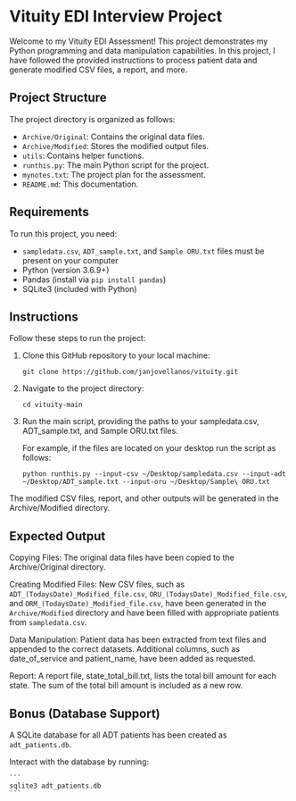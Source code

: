 # Vituity EDI Interview Project

Welcome to my Vituity EDI Assessment! This project demonstrates my Python programming and data manipulation capabilities. In this project, I have followed the provided instructions to process patient data and generate modified CSV files, a report, and more.

## Project Structure

The project directory is organized as follows:

-   `Archive/Original`: Contains the original data files.
-   `Archive/Modified`: Stores the modified output files.
-   `utils`: Contains helper functions.
-   `runthis.py`: The main Python script for the project.
-   `mynotes.txt`: The project plan for the assessment.
-   `README.md`: This documentation.

## Requirements

To run this project, you need:

-   `sampledata.csv`, `ADT_sample.txt`, and `Sample ORU.txt` files must be present on your computer
-   Python (version 3.6.9+)
-   Pandas (install via `pip install pandas`)
-   SQLite3 (included with Python)

## Instructions

Follow these steps to run the project:

1. Clone this GitHub repository to your local machine:

    ```
    git clone https://github.com/janjovellanos/vituity.git
    ```

2. Navigate to the project directory:

    ```
    cd vituity-main
    ```

3. Run the main script, providing the paths to your sampledata.csv, ADT_sample.txt, and Sample ORU.txt files.

    For example, if the files are located on your desktop run the script as follows:

    ```
    python runthis.py --input-csv ~/Desktop/sampledata.csv --input-adt ~/Desktop/ADT_sample.txt --input-oru ~/Desktop/Sample\ ORU.txt
    ```

The modified CSV files, report, and other outputs will be generated in the Archive/Modified directory.

## Expected Output

Copying Files: The original data files have been copied to the Archive/Original directory.

Creating Modified Files: New CSV files, such as `ADT_(TodaysDate)_Modified_file.csv`, `ORU_(TodaysDate)_Modified_file.csv`, and `ORM_(TodaysDate)_Modified_file.csv`, have been generated in the `Archive/Modified` directory and have been filled with appropriate patients from `sampledata.csv`.

Data Manipulation: Patient data has been extracted from text files and appended to the correct datasets. Additional columns, such as date_of_service and patient_name, have been added as requested.

Report: A report file, state_total_bill.txt, lists the total bill amount for each state. The sum of the total bill amount is included as a new row.

## Bonus (Database Support)

A SQLite database for all ADT patients has been created as `adt_patients.db`.

Interact with the database by running:

    ```
    sqlite3 adt_patients.db
    ```
